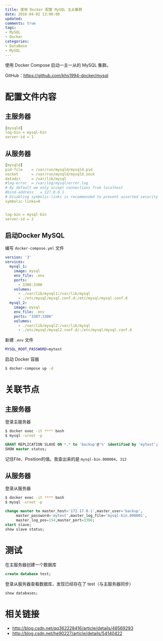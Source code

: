```yaml
---
title: 使用 Docker 配置 MySQL 主从集群
date: 2016-04-02 13:00:00
updated:
comments: true
tags:
- MySQL
- Docker
categories:
- DataBase
- MySQL
---
```


使用 Docker Compose 启动一主一从的 MySQL 集群。

GitHub：https://github.com/khs1994-docker/mysql

<!--more-->

# 配置文件内容

## 主服务器

```yaml
[mysqld]
log-bin = mysql-bin
server-id = 1
```

## 从服务器

```yaml
[mysqld]
pid-file	= /var/run/mysqld/mysqld.pid
socket		= /var/run/mysqld/mysqld.sock
datadir		= /var/lib/mysql
#log-error	= /var/log/mysql/error.log
# By default we only accept connections from localhost
#bind-address	= 127.0.0.1
# Disabling symbolic-links is recommended to prevent assorted security risks
symbolic-links=0


log-bin = mysql-bin
server-id = 2
```

## 启动Docker MySQL

编写 `docker-compose.yml` 文件

```yaml
version: '3'
services:
  mysql_1:
    image: mysql
    env_file: .env
    ports:
      - 3306:3306
    volumes:
      - ./var/lib/mysql1:/var/lib/mysql
      - ./etc/mysql/mysql.conf.d:/etc/mysql/mysql.conf.d
  mysql_2:
    image: mysql
    env_file: .env
    ports: "3307:3306"
    volumes:
      - ./var/lib/mysql2:/var/lib/mysql
      - ./etc/mysql/mysql2.conf.d/:/etc/mysql/mysql.conf.d      
```

新建 `.env` 文件

```bash
MYSQL_ROOT_PASSWORD=mytest
```

启动 Docker 容器

```bash
$ docker-compose up -d
```

# 关联节点

## 主服务器

登录主服务器

```bash
$ docker exec -it **** bash
$ mysql -uroot -p
```

```sql
GRANT REPLICATION SLAVE ON *.* to 'backup'@'%' identified by 'mytest';
SHOW master status;
```

记住File、Position的值。我查出来的是 `mysql-bin.000004`、`312`

## 从服务器

登录从服务器

```bash
$ docker exec -it **** bash
$ mysql -uroot -p
```

```sql
change master to master_host='172.17.0.1',master_user='backup',
     master_password='mytest',master_log_file='mysql-bin.000001',
     master_log_pos=154,master_port=3306;
start slave;
show slave status;
```

# 测试

在主服务器创建一个数据库

```sql
create database test;
```

登录从服务器查看数据库，发现已经存在了 test（与主服务器同步）

```sql
show databases;
```

# 相关链接

* http://blog.csdn.net/qq362228416/article/details/48569293  
* http://blog.csdn.net/he90227/article/details/54140422
